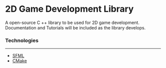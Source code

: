 # 2D Game Development Library

A open-source C ++ library to be used for 2D game development. Documentation and Tutorials will be included as the library develops.

### Technologies
-----
* [SFML](https://github.com/SFML/SFML)
* [CMake](https://github.com/Kitware/CMake)
